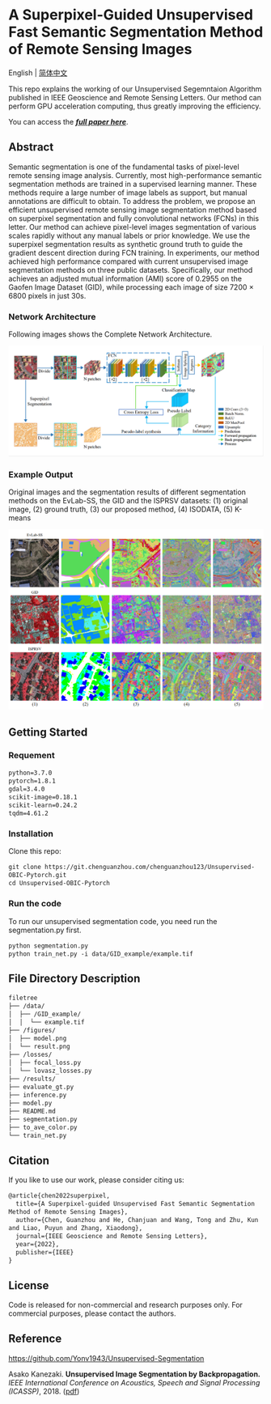 # A Superpixel-Guided Unsupervised Fast Semantic Segmentation Method of Remote Sensing Images

English | [简体中文](./README-zh_CN.md) 

This repo explains the working of our Unsupervised Segemntaion Algorithm published in IEEE Geoscience and Remote Sensing Letters. Our method can perform GPU acceleration computing, thus greatly improving the efficiency.

You can access the [**_full paper here_**](https://ieeexplore.ieee.org/document/9854897?source=authoralert).

## Abstract
Semantic segmentation is one of the fundamental tasks of pixel-level remote sensing image analysis. Currently, most high-performance semantic segmentation methods are trained in a supervised learning manner. These methods require a large number of image labels as support, but manual annotations are difficult to obtain. To address the problem, we propose an efficient unsupervised remote sensing image segmentation method based on superpixel segmentation and fully convolutional networks (FCNs) in this letter. Our method can achieve pixel-level images segmentation of various scales rapidly without any manual labels or prior knowledge. We use the superpixel segmentation results as synthetic ground truth to guide the gradient descent direction during FCN training. In experiments, our method achieved high performance compared with current unsupervised image segmentation methods on three public datasets. Specifically, our method achieves an adjusted mutual information (AMI) score of 0.2955 on the Gaofen Image Dataset (GID), while processing each image of size 7200 × 6800 pixels in just 30s.

### Network Architecture
Following images shows the Complete Network Architecture.

![alt text](figures/model.png)

### Example Output
Original images and the segmentation results of different segmentation methods on the EvLab-SS, the GID and the ISPRSV datasets: (1) original image, (2) ground truth, (3) our proposed method, (4) ISODATA, (5)  K-means

![alt text](figures/result.png)

## Getting Started
### Requement
```
python=3.7.0
pytorch=1.8.1
gdal=3.4.0 
scikit-image=0.18.1
scikit-learn=0.24.2
tqdm=4.61.2
```

### Installation
Clone this repo:
```
git clone https://git.chenguanzhou.com/chenguanzhou123/Unsupervised-OBIC-Pytorch.git
cd Unsupervised-OBIC-Pytorch
```
### Run the code
To run our unsupervised segmentation code, you need run the segmentation.py first.
```
python segmentation.py 
python train_net.py -i data/GID_example/example.tif 
```
## File Directory Description
```
filetree 
├── /data/
│  ├── /GID_example/
│  │  └── example.tif
├── /figures/
│  ├── model.png
│  └── result.png
├── /losses/
│  ├── focal_loss.py
│  └── lovasz_losses.py
├── /results/
├── evaluate_gt.py
├── inference.py
├── model.py
├── README.md
├── segmentation.py
├── to_ave_color.py
└── train_net.py

```

## Citation
If you like to use our work, please consider citing us:
```
@article{chen2022superpixel,
  title={A Superpixel-guided Unsupervised Fast Semantic Segmentation Method of Remote Sensing Images},
  author={Chen, Guanzhou and He, Chanjuan and Wang, Tong and Zhu, Kun and Liao, Puyun and Zhang, Xiaodong},
  journal={IEEE Geoscience and Remote Sensing Letters},
  year={2022},
  publisher={IEEE}
}
```

## License
Code is released for non-commercial and research purposes only. For commercial purposes, please contact the authors.

## Reference
https://github.com/Yonv1943/Unsupervised-Segmentation

Asako Kanezaki.
**Unsupervised Image Segmentation by Backpropagation.** 
*IEEE International Conference on Acoustics, Speech and Signal Processing (ICASSP)*, 2018.
([pdf](https://kanezaki.github.io/pytorch-unsupervised-segmentation/ICASSP2018_kanezaki.pdf))